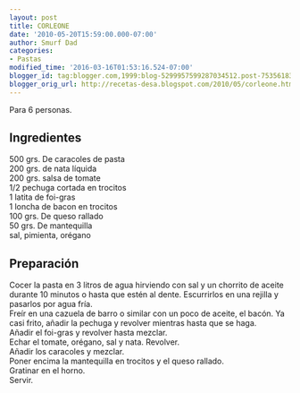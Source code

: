 ```yaml
---
layout: post
title: CORLEONE
date: '2010-05-20T15:59:00.000-07:00'
author: Smurf Dad
categories:
- Pastas
modified_time: '2016-03-16T01:53:16.524-07:00'
blogger_id: tag:blogger.com,1999:blog-5299957599287034512.post-753561836104624516
blogger_orig_url: http://recetas-desa.blogspot.com/2010/05/corleone.html
---
```


Para 6 personas.<br><h2>Ingredientes</h2><p>500 grs. De caracoles de pasta<br/>200 grs. de nata l&iacute;quida<br/>200 grs. salsa de tomate<br/>1/2 pechuga cortada en trocitos<br/>1 latita de foi-gras<br/>1 loncha de bacon en trocitos<br/>100 grs. De queso rallado<br/>50 grs. De mantequilla<br/>sal, pimienta, or&eacute;gano</p><h2>Preparaci&oacute;n</h2><p>Cocer la pasta en 3 litros de agua hirviendo con sal y un chorrito de aceite durante 10 minutos o hasta que est&eacute;n al dente. Escurrirlos en una rejilla y pasarlos por agua fr&iacute;a.<br/>Fre&iacute;r en una cazuela de barro o similar con un poco de aceite, el bac&oacute;n. Ya casi frito, a&ntilde;adir la pechuga y revolver mientras hasta que se haga.<br/>A&ntilde;adir el foi-gras y revolver hasta mezclar.<br/>Echar el tomate, or&eacute;gano, sal y nata. Revolver.<br/>A&ntilde;adir los caracoles y mezclar.<br/>Poner encima la mantequilla en trocitos y el queso rallado.<br/>Gratinar en el horno.<br/>Servir.</p>